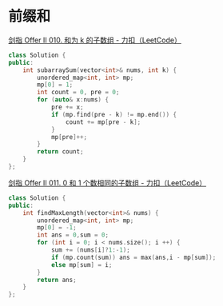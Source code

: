 # 前缀和

[剑指 Offer II 010. 和为 k 的子数组 - 力扣（LeetCode）](https://leetcode.cn/problems/QTMn0o/)

```c++
class Solution {
public:
    int subarraySum(vector<int>& nums, int k) {
        unordered_map<int, int> mp;
        mp[0] = 1;
        int count = 0, pre = 0;
        for (auto& x:nums) {
            pre += x;
            if (mp.find(pre - k) != mp.end()) {
                count += mp[pre - k];
            }
            mp[pre]++;
        }
        return count;
    }
};
```

[剑指 Offer II 011. 0 和 1 个数相同的子数组 - 力扣（LeetCode）](https://leetcode.cn/problems/A1NYOS/)

```c++
class Solution {
public:
    int findMaxLength(vector<int>& nums) {
        unordered_map<int, int> mp;
        mp[0] = -1;
        int ans = 0,sum = 0;
        for (int i = 0; i < nums.size(); i ++) {
            sum += (nums[i]?1:-1);
            if (mp.count(sum)) ans = max(ans,i - mp[sum]);
            else mp[sum] = i;
        }
        return ans;
    }
};
```


